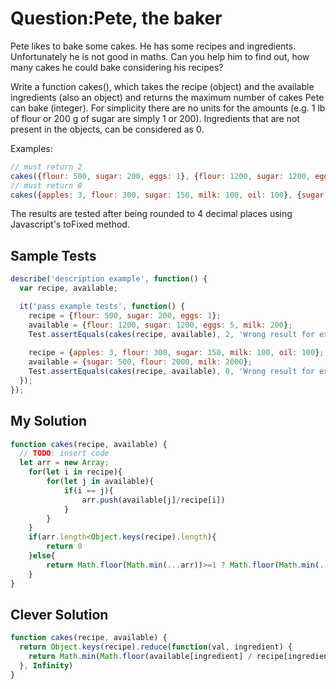 # Question:Pete, the baker
Pete likes to bake some cakes. He has some recipes and ingredients. Unfortunately he is not good in maths. Can you help him to find out, how many cakes he could bake considering his recipes?

Write a function cakes(), which takes the recipe (object) and the available ingredients (also an object) and returns the maximum number of cakes Pete can bake (integer). For simplicity there are no units for the amounts (e.g. 1 lb of flour or 200 g of sugar are simply 1 or 200). Ingredients that are not present in the objects, can be considered as 0.

Examples:
```JavaScript
// must return 2
cakes({flour: 500, sugar: 200, eggs: 1}, {flour: 1200, sugar: 1200, eggs: 5, milk: 200}); 
// must return 0
cakes({apples: 3, flour: 300, sugar: 150, milk: 100, oil: 100}, {sugar: 500, flour: 2000, milk: 2000}); 
```
The results are tested after being rounded to 4 decimal places using Javascript's toFixed method.
## Sample Tests
```JavaScript
describe('description example', function() {
  var recipe, available;

  it('pass example tests', function() {
    recipe = {flour: 500, sugar: 200, eggs: 1};
    available = {flour: 1200, sugar: 1200, eggs: 5, milk: 200};
    Test.assertEquals(cakes(recipe, available), 2, 'Wrong result for example #1');
    
    recipe = {apples: 3, flour: 300, sugar: 150, milk: 100, oil: 100};
    available = {sugar: 500, flour: 2000, milk: 2000};
    Test.assertEquals(cakes(recipe, available), 0, 'Wrong result for example #2');
  });
});
```
## My Solution
```JavaScript
function cakes(recipe, available) {
  // TODO: insert code
  let arr = new Array;
    for(let i in recipe){
        for(let j in available){
            if(i == j){
                arr.push(available[j]/recipe[i])
            }
        }
    }
    if(arr.length<Object.keys(recipe).length){
        return 0
    }else{
        return Math.floor(Math.min(...arr))>=1 ? Math.floor(Math.min(...arr)) : 0
    }
}
```
## Clever Solution
```JavaScript
function cakes(recipe, available) {
  return Object.keys(recipe).reduce(function(val, ingredient) {
    return Math.min(Math.floor(available[ingredient] / recipe[ingredient] || 0), val)
  }, Infinity)  
}
```
